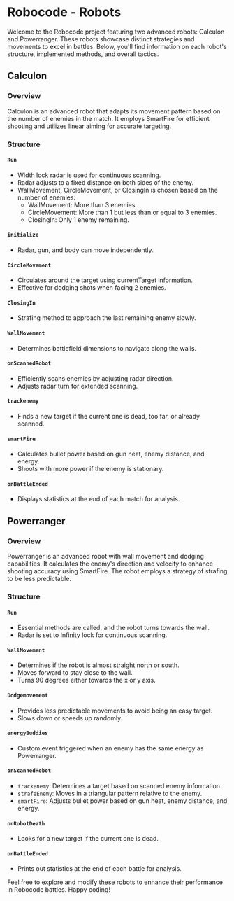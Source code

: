# Robocode - Robots

Welcome to the Robocode project featuring two advanced robots: Calculon and Powerranger. These robots showcase distinct strategies and movements to excel in battles. Below, you'll find information on each robot's structure, implemented methods, and overall tactics.

## Calculon

### Overview
Calculon is an advanced robot that adapts its movement pattern based on the number of enemies in the match. It employs SmartFire for efficient shooting and utilizes linear aiming for accurate targeting.

### Structure
#### `Run`
- Width lock radar is used for continuous scanning.
- Radar adjusts to a fixed distance on both sides of the enemy.
- WallMovement, CircleMovement, or ClosingIn is chosen based on the number of enemies:
  - WallMovement: More than 3 enemies.
  - CircleMovement: More than 1 but less than or equal to 3 enemies.
  - ClosingIn: Only 1 enemy remaining.

#### `initialize`
- Radar, gun, and body can move independently.
  
#### `CircleMovement`
- Circulates around the target using currentTarget information.
- Effective for dodging shots when facing 2 enemies.

#### `ClosingIn`
- Strafing method to approach the last remaining enemy slowly.

#### `WallMovement`
- Determines battlefield dimensions to navigate along the walls.

#### `onScannedRobot`
- Efficiently scans enemies by adjusting radar direction.
- Adjusts radar turn for extended scanning.

#### `trackenemy`
- Finds a new target if the current one is dead, too far, or already scanned.

#### `smartFire`
- Calculates bullet power based on gun heat, enemy distance, and energy.
- Shoots with more power if the enemy is stationary.

#### `onBattleEnded`
- Displays statistics at the end of each match for analysis.

## Powerranger

### Overview
Powerranger is an advanced robot with wall movement and dodging capabilities. It calculates the enemy's direction and velocity to enhance shooting accuracy using SmartFire. The robot employs a strategy of strafing to be less predictable.

### Structure
#### `Run`
- Essential methods are called, and the robot turns towards the wall.
- Radar is set to Infinity lock for continuous scanning.

#### `WallMovement`
- Determines if the robot is almost straight north or south.
- Moves forward to stay close to the wall.
- Turns 90 degrees either towards the x or y axis.

#### `Dodgemovement`
- Provides less predictable movements to avoid being an easy target.
- Slows down or speeds up randomly.

#### `energyBuddies`
- Custom event triggered when an enemy has the same energy as Powerranger.

#### `onScannedRobot`
- `trackenemy`: Determines a target based on scanned enemy information.
- `strafeEnemy`: Moves in a triangular pattern relative to the enemy.
- `smartFire`: Adjusts bullet power based on gun heat, enemy distance, and energy.

#### `onRobotDeath`
- Looks for a new target if the current one is dead.

#### `onBattleEnded`
- Prints out statistics at the end of each battle for analysis.

Feel free to explore and modify these robots to enhance their performance in Robocode battles. Happy coding!
